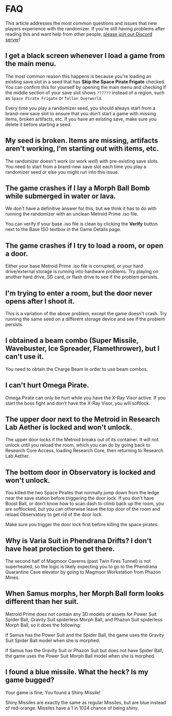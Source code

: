 # FAQ

This article addresses the most common questions and issues that new players experience with the randomizer. If you're still having problems after reading this and want help from other people, [please join our Discord server](http://discord.gg/WWGcay6)!

## I get a black screen whenever I load a game from the main menu.

The most common reason this happens is because you're loading an existing save slot in a seed that has **Skip the Space Pirate Frigate** checked. You can confirm this for yourself by opening the main menu and checking if the middle section of your save slot shows `??????` instead of a region, such as `Space Pirate Frigate` or `Tallon Overworld`.

Every time you play a randomizer seed, you should always start from a brand-new save slot to ensure that you don't start a game with missing items, broken artifacts, etc. If you have an existing save, make sure you delete it before starting a seed.

## My seed is broken. Items are missing, artifacts aren't working, I'm starting out with items, etc.

The randomizer doesn't work (or work *well*) with pre-existing save slots. You need to start from a brand-new save slot each time you play a randomizer seed or else you might run into this issue.

## The game crashes if I lay a Morph Ball Bomb while submerged in water or lava.

We don't have a definitive answer for this, but we think it has to do with running the randomizer with an unclean Metroid Prime .iso file.

You can verify if your base .iso file is clean by clicking the **Verify** button next to the Base ISO textbox in the Game Details page.

## The game crashes if I try to load a room, or open a door.

Either your base Metroid Prime .iso file is corrupted, or your hard drive/external storage is running into hardware problems. Try playing on another hard drive, SD card, or flash drive to see if the problem persists.

## I'm trying to enter a room, but the door never opens after I shoot it.

This is a variation of the above problem, except the game doesn't crash. Try running the same seed on a different storage device and see if the problem persists.

## I obtained a beam combo (Super Missile, Wavebuster, Ice Spreader, Flamethrower), but I can't use it.

You need to obtain the Charge Beam in order to use beam combos.

## I can't hurt Omega Pirate.

Omega Pirate can only be hurt while you have the X-Ray Visor active. If you start the boss fight and don't have the X-Ray Visor, you will softlock.

## The upper door next to the Metroid in Research Lab Aether is locked and won't unlock.

The upper door locks if the Metroid breaks out of its container. It will not unlock until you reload the room, which you can do by going back to Research Core Access, loading Research Core, then returning to Research Lab Aether.

## The bottom door in Observatory is locked and won't unlock.

You killed the two Space Pirates that normally jump down from the ledge near the save station before triggering the door lock. If you don't have Boost Ball, or don't know how to scan dash to climb back up the room, you are softlocked, but you can otherwise leave the top door of the room and reload Observatory to get rid of the door lock.

Make sure you trigger the door lock first before killing the space pirates.

## Why is Varia Suit in Phendrana Drifts? I don't have heat protection to get there.

The second half of Magmoor Caverns (past Twin Fires Tunnel) is not superheated, so the logic is likely expecting you to go to the Phendrana Quarantine Cave elevator by going to Magmoor Workstation from Phazon Mines.

## When Samus morphs, her Morph Ball form looks different than her suit.

Metroid Prime does not contain any 3D models or assets for Power Suit Spider Ball, Gravity Suit spiderless Morph Ball, and Phazon Suit spiderless Morph Ball, so it does the following:

If Samus has the Power Suit and the Spider Ball, the game uses the Gravity Suit Spider Ball model when she is morphed.

If Samus has the Gravity Suit or Phazon Suit but does not have Spider Ball, the game uses the Power Suit Morph Ball model when she is morphed.

## I found a blue missile. What the heck? Is my game bugged?

Your game is fine; You found a Shiny Missile!

Shiny Missiles are exactly the same as regular Missiles, but are blue instead of red-orange. Missiles have a 1 in 1024 chance of being shiny.

